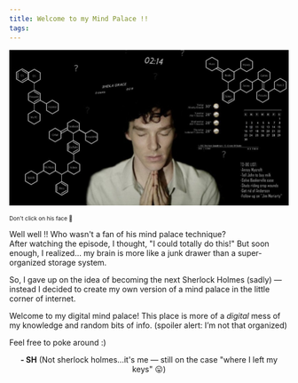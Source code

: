 ```yaml
---
title: Welcome to my Mind Palace !!
tags:
---
```

[![Click Here](https://raw.githubusercontent.com/saurabhhirugade/notes/refs/heads/main/mindpalace.jpg)](https://www.youtube.com/watch?v=OWbSvmIKsSA&t=77s )
<p  style="font-size:10px"> Don't click on his face 🤫 </p>

Well well !! Who wasn't a fan of his mind palace technique?  
After watching the episode, I thought, "I could totally do this!"  But soon enough, I realized… my brain is more like a junk drawer than a super-organized storage system.

So, I gave up on the idea of becoming the next Sherlock Holmes (sadly) — instead I decided to create my own version of a mind palace in the little corner of internet.

Welcome to my digital mind palace! This place is more of a _digital_ mess of my knowledge and random bits of info. (spoiler alert: I’m not that organized)

Feel free to poke around :)
<p style="text-align:center">
<b>- SH</b> <span style="font-size:14px">(Not sherlock holmes...it's me — still on the case "where I left my keys" 😛)</span>
</p>
